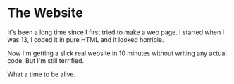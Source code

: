 # The Website

It's been a long time since I first tried to make a web page. I started when I was 13, I coded it in pure HTML and it looked horrible.

Now I'm getting a slick real website in 10 minutes without writing any actual code. But I'm still terrified.

What a time to be alive.
